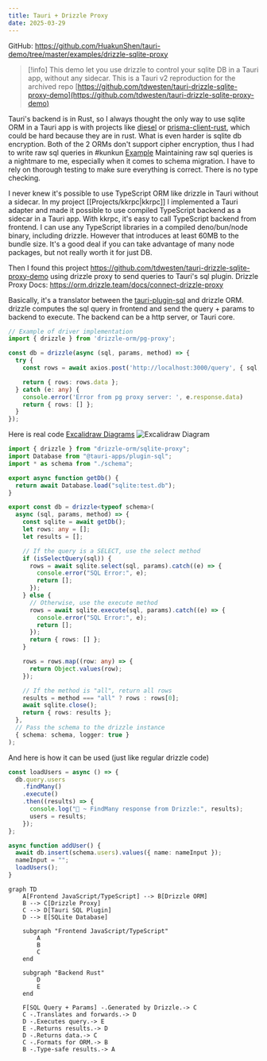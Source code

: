 ```yaml
---
title: Tauri + Drizzle Proxy
date: 2025-03-29
---
```


GitHub: https://github.com/HuakunShen/tauri-demo/tree/master/examples/drizzle-sqlite-proxy

> [!info]
> This demo let you use drizzle to control your sqlite DB in a Tauri app, without any sidecar.
> This is a Tauri v2 reproduction for the archived repo [https://github.com/tdwesten/tauri-drizzle-sqlite-proxy-demo](https://github.com/tdwesten/tauri-drizzle-sqlite-proxy-demo)

Tauri's backend is in Rust, so I always thought the only way to use sqlite ORM in a Tauri app is with projects like [diesel](https://diesel.rs/) or [prisma-client-rust](https://github.com/Brendonovich/prisma-client-rust), which could be hard because they are in rust.
What is even harder is sqlite db encryption. Both of the 2 ORMs don't support cipher encryption, thus I had to write raw sql queries in #kunkun  [Example](https://github.com/kunkunsh/kunkun/blob/c39e98258c3bf287e17ce3d3d143459b590d0976/packages/db/src/lib.rs#L119)
Maintaining raw sql queries is a nightmare to me, especially when it comes to schema migration.
I have to rely on thorough testing to make sure everything is correct. There is no type checking.

I never knew it's possible to use TypeScript ORM like drizzle in Tauri without a sidecar.
In my project [[Projects/kkrpc|kkrpc]] I implemented a Tauri adapter and made it possible to use compiled TypeScript backend as a sidecar in a Tauri app. With kkrpc, it's easy to call TypeScript backend from frontend. I can use any TypeScript libraries in a compiled deno/bun/node binary, including drizzle. 
However that introduces at least 60MB to the bundle size. It's a good deal if you can take advantage of many node packages, but not really worth it for just DB.

Then I found this project https://github.com/tdwesten/tauri-drizzle-sqlite-proxy-demo using drizzle proxy to send queries to Tauri's sql plugin.
Drizzle Proxy Docs: https://orm.drizzle.team/docs/connect-drizzle-proxy

Basically, it's a translator between the [tauri-plugin-sql](https://crates.io/crates/tauri-plugin-sql) and drizzle ORM.
drizzle computes the sql query in frontend and send the query + params to backend to execute.
The backend can be a http server, or Tauri core.
```ts
// Example of driver implementation
import { drizzle } from 'drizzle-orm/pg-proxy';

const db = drizzle(async (sql, params, method) => {
  try {
    const rows = await axios.post('http://localhost:3000/query', { sql, params, method });

    return { rows: rows.data };
  } catch (e: any) {
    console.error('Error from pg proxy server: ', e.response.data)
    return { rows: [] };
  }
});
```

Here is real code
[Excalidraw Diagrams](https://excalidraw.com/#json=qGv0x2Lrxuj1hjT8WFaw-,W3_F55HzeA6QtgbmsPqJ6g)
![Excalidraw Diagram](https://i.imgur.com/T1GFsy6.png)

```ts
import { drizzle } from "drizzle-orm/sqlite-proxy";
import Database from "@tauri-apps/plugin-sql";
import * as schema from "./schema";

export async function getDb() {
  return await Database.load("sqlite:test.db");
}

export const db = drizzle<typeof schema>(
  async (sql, params, method) => {
    const sqlite = await getDb();
    let rows: any = [];
    let results = [];

    // If the query is a SELECT, use the select method
    if (isSelectQuery(sql)) {
      rows = await sqlite.select(sql, params).catch((e) => {
        console.error("SQL Error:", e);
        return [];
      });
    } else {
      // Otherwise, use the execute method
      rows = await sqlite.execute(sql, params).catch((e) => {
        console.error("SQL Error:", e);
        return [];
      });
      return { rows: [] };
    }

    rows = rows.map((row: any) => {
      return Object.values(row);
    });

    // If the method is "all", return all rows
    results = method === "all" ? rows : rows[0];
    await sqlite.close();
    return { rows: results };
  },
  // Pass the schema to the drizzle instance
  { schema: schema, logger: true }
);
```

And here is how it can be used (just like regular drizzle code)
```ts
const loadUsers = async () => {
  db.query.users
    .findMany()
    .execute()
    .then((results) => {
      console.log("🚀 ~ FindMany response from Drizzle:", results);
      users = results;
    });
};

async function addUser() {
  await db.insert(schema.users).values({ name: nameInput });
  nameInput = "";
  loadUsers();
}
```

```mermaid
graph TD
    A[Frontend JavaScript/TypeScript] --> B[Drizzle ORM]
    B --> C[Drizzle Proxy]
    C --> D[Tauri SQL Plugin]
    D --> E[SQLite Database]
    
    subgraph "Frontend JavaScript/TypeScript"
        A
        B
        C
    end
    
    subgraph "Backend Rust"
        D
        E
    end
    
    F[SQL Query + Params] -.Generated by Drizzle.-> C
    C -.Translates and forwards.-> D
    D -.Executes query.-> E
    E -.Returns results.-> D
    D -.Returns data.-> C
    C -.Formats for ORM.-> B
    B -.Type-safe results.-> A
``` 

